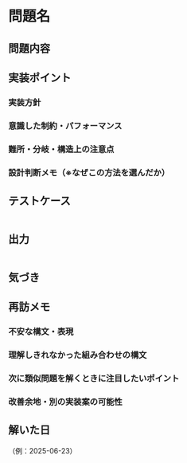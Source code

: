 # 問題名
<!-- 問題のタイトルを簡潔に記載 -->

## 問題内容
<!-- 問題の概要、何を求められているかを自分の言葉で整理 -->

## 実装ポイント

### 実装方針
<!-- 再帰 / ループ / DFS / BFS など、選んだアプローチと理由 -->

### 意識した制約・パフォーマンス
<!-- 実装時に気をつけた制約や、時間・空間効率をどう考慮したか -->

### 難所・分岐・構造上の注意点
<!-- 実装中につまずいた部分、注意が必要だった構造や分岐条件など -->

### 設計判断メモ（※なぜこの方法を選んだか）
<!-- 他の方法との比較・利点・設計上の意思決定を言語化 -->

## テストケース
<!-- 入力と期待される出力をセットで記載 -->
```python

```

## 出力
<!-- 実際に得られた出力結果を記録 -->
```python

```

## 気づき
<!-- 実装中・実行後に得た新しい知見や発見を記録。構文、挙動、制約など何でもOK -->

## 再訪メモ

### 不安な構文・表現
<!-- 曖昧だった構文や、処理の流れが読み切れなかった部分 -->

### 理解しきれなかった組み合わせの構文
<!-- 複数の構文が組み合わさった時に直感で読めなかったものなど -->

### 次に類似問題を解くときに注目したいポイント
<!-- 次回似た問題に出会ったときの指針。再利用したい構造など -->

### 改善余地・別の実装案の可能性
<!-- 今後の見直しで試してみたいアイディア、他のアプローチがあれば記録 -->

## 解いた日
（例：2025-06-23）
